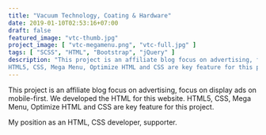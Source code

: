 ```yaml
---
title: "Vacuum Technology, Coating & Hardware"
date: 2019-01-10T02:53:16+07:00
draft: false
featured_image: "vtc-thumb.jpg"
project_image: [ "vtc-megamenu.png", "vtc-full.jpg" ]
tags: [ "SCSS", "HTML", "Bootstrap", "jQuery" ]
description: "This project is an affiliate blog focus on advertising, focus on display ads on mobile-first. We developed the HTML for this website.
HTML5, CSS, Mega Menu, Optimize HTML and CSS are key feature for this project."
---
```


This project is an affiliate blog focus on advertising, focus on display ads on mobile-first. We developed the HTML for this website.
HTML5, CSS, Mega Menu, Optimize HTML and CSS are key feature for this project.

My position as an HTML, CSS developer, supporter.